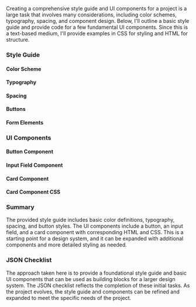 Creating a comprehensive style guide and UI components for a project is a large task that involves many considerations, including color schemes, typography, spacing, and component design. Below, I'll outline a basic style guide and provide code for a few fundamental UI components. Since this is a text-based medium, I'll provide examples in CSS for styling and HTML for structure.

### Style Guide

#### Color Scheme

#### Typography

#### Spacing

#### Buttons

#### Form Elements

### UI Components

#### Button Component

#### Input Field Component

#### Card Component

#### Card Component CSS

### Summary
The provided style guide includes basic color definitions, typography, spacing, and button styles. The UI components include a button, an input field, and a card component with corresponding HTML and CSS. This is a starting point for a design system, and it can be expanded with additional components and more detailed styling as needed.

### JSON Checklist

The approach taken here is to provide a foundational style guide and basic UI components that can be used as building blocks for a larger design system. The JSON checklist reflects the completion of these initial tasks. As the project evolves, the style guide and components can be refined and expanded to meet the specific needs of the project.